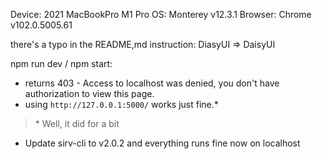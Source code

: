 Device: 2021 MacBookPro M1 Pro
OS: Monterey v12.3.1
Browser: Chrome v102.0.5005.61

there's a typo in the README,md instruction: DiasyUI => DaisyUI

npm run dev / npm start:

- returns 403 - Access to localhost was denied, you don't have authorization to view this page.
- using `http://127.0.0.1:5000/` works just fine.\*

> \* Well, it did for a bit

- Update sirv-cli to v2.0.2 and everything runs fine now on localhost

